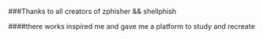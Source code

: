 ###Thanks to all creators of zphisher && shellphish
 
####there works inspired me and gave me a platform to study and recreate
